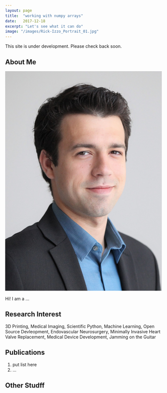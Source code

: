 ```yaml
---
layout: page
title:  "working with numpy arrays"
date:   2017-12-18
excerpt: "Let's see what it can do"
image: "/images/Rick-Izzo_Portrait_01.jpg"
---
```



This site is under development. Please check back soon. 

## About Me

<img class="profile-picture" src="/images/Rick-Izzo_Portrait_01.jpg">

Hi! I am a ...

## Research Interest

3D Printing, Medical Imaging, Scientific Python, Machine Learning, Open Source Devleopment, Endovascular Neurosurgery, Minimally Invasive Heart Valve Replacement, Medical Device Development, Jamming on the Guitar

## Publications

1. put list here
2. ...

## Other Studff
